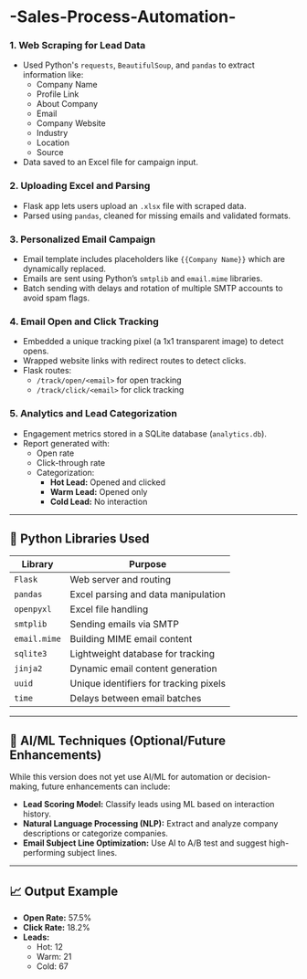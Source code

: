 # -Sales-Process-Automation-

### 1. **Web Scraping for Lead Data**
- Used Python's `requests`, `BeautifulSoup`, and `pandas` to extract information like:
  - Company Name
  - Profile Link
  - About Company
  - Email
  - Company Website
  - Industry
  - Location
  - Source
- Data saved to an Excel file for campaign input.

### 2. **Uploading Excel and Parsing**
- Flask app lets users upload an `.xlsx` file with scraped data.
- Parsed using `pandas`, cleaned for missing emails and validated formats.

### 3. **Personalized Email Campaign**
- Email template includes placeholders like `{{Company Name}}` which are dynamically replaced.
- Emails are sent using Python’s `smtplib` and `email.mime` libraries.
- Batch sending with delays and rotation of multiple SMTP accounts to avoid spam flags.

### 4. **Email Open and Click Tracking**
- Embedded a unique tracking pixel (a 1x1 transparent image) to detect opens.
- Wrapped website links with redirect routes to detect clicks.
- Flask routes:
  - `/track/open/<email>` for open tracking
  - `/track/click/<email>` for click tracking

### 5. **Analytics and Lead Categorization**
- Engagement metrics stored in a SQLite database (`analytics.db`).
- Report generated with:
  - Open rate
  - Click-through rate
  - Categorization:
    - **Hot Lead:** Opened and clicked
    - **Warm Lead:** Opened only
    - **Cold Lead:** No interaction

---

## 🧰 Python Libraries Used

| Library         | Purpose                                   |
|----------------|--------------------------------------------|
| `Flask`         | Web server and routing                    |
| `pandas`        | Excel parsing and data manipulation       |
| `openpyxl`      | Excel file handling                       |
| `smtplib`       | Sending emails via SMTP                   |
| `email.mime`    | Building MIME email content               |
| `sqlite3`       | Lightweight database for tracking         |
| `jinja2`        | Dynamic email content generation          |
| `uuid`          | Unique identifiers for tracking pixels    |
| `time`          | Delays between email batches              |

---

## 🤖 AI/ML Techniques (Optional/Future Enhancements)

While this version does not yet use AI/ML for automation or decision-making, future enhancements can include:

- **Lead Scoring Model:** Classify leads using ML based on interaction history.
- **Natural Language Processing (NLP):** Extract and analyze company descriptions or categorize companies.
- **Email Subject Line Optimization:** Use AI to A/B test and suggest high-performing subject lines.

---

## 📈 Output Example

- **Open Rate:** 57.5%
- **Click Rate:** 18.2%
- **Leads:**
  - Hot: 12
  - Warm: 21
  - Cold: 67

